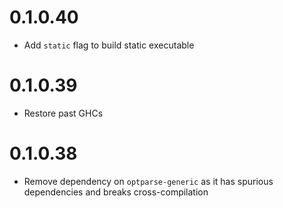 # 0.1.0.40

  * Add `static` flag to build static executable

# 0.1.0.39

  * Restore past GHCs

# 0.1.0.38
  
  * Remove dependency on `optparse-generic` as it has spurious dependencies and
    breaks cross-compilation
